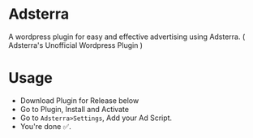 # Adsterra
A wordpress plugin for easy and effective advertising using Adsterra. ( Adsterra's Unofficial Wordpress Plugin )

# Usage
* Download Plugin for Release below
* Go to Plugin, Install and Activate
* Go to `Adsterra>Settings`, Add your Ad Script.
* You're done ✅.
